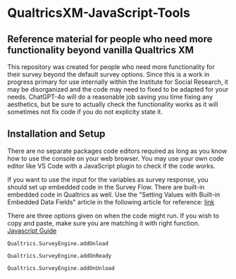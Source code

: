 # QualtricsXM-JavaScript-Tools

## Reference material for people who need more functionality beyond vanilla Qualtrics XM

This repository was created for people who need more functionality for their survey beyond the default survey options.
Since this is a work in progress primary for use internally within the Institute for Social Research, it may be disorganized
and the code may need to fixed to be adapted for your needs. ChatGPT-4o will do a reasonable job saving you time fixing any aesthetics,
but be sure to actually check the functionality works as it will sometimes not fix code if you do not explicity state it.

## Installation and Setup

There are no separate packages code editors required as long as you know how to use the console on your web browser.
You may use your own code editor like VS Code with a JavaScript plugin to check if the code works.

If you want to use the input for the variables as survey response, you should set up embedded code in the Survey Flow.
There are built-in embedded code in Qualtrics as well. Use the "Setting Values with Built-in Embedded Data Fields" article in the following article for reference: [link](https://www.qualtrics.com/support/survey-platform/survey-module/survey-flow/standard-elements/embedded-data/)

There are three options given on when the code might run. If you wish to copy and paste, make sure you are matching it with right function.
[Javascript Guide](https://www.qualtrics.com/support/survey-platform/survey-module/question-options/add-javascript/)

```
Qualtrics.SurveyEngine.addOnload

Qualtrics.SurveyEngine.addOnReady

Qualtrics.SurveyEngine.addOnUnload

```
